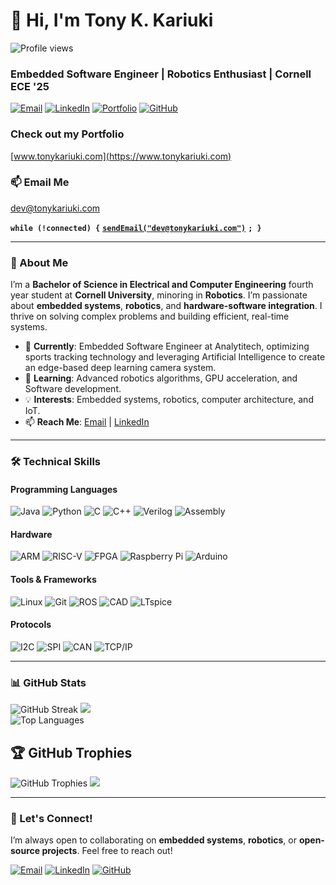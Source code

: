 # 👋 Hi, I'm Tony K. Kariuki

<p align="left"> <img src="https://komarev.com/ghpvc/?username=akk85&color=blue" alt="Profile views" /> </p>

### Embedded Software Engineer | Robotics Enthusiast | Cornell ECE '25

[![Email](https://img.shields.io/badge/-Email-D14836?style=flat&logo=gmail&logoColor=white)](mailto:akk85@cornell.edu)
[![LinkedIn](https://img.shields.io/badge/-LinkedIn-0077B5?style=flat&logo=linkedin&logoColor=white)](https://www.linkedin.com/in/antony-kariuki/)
[![Portfolio](https://img.shields.io/badge/-Portfolio-FF7139?style=flat&logo=firefox&logoColor=white)](https://www.tonykariuki.com/)
[![GitHub](https://img.shields.io/badge/-GitHub-181717?style=flat&logo=github&logoColor=white)](https://github.com/akk85)

### Check out my Portfolio  
[www.tonykariuki.com](https://www.tonykariuki.com)


### 📫 Email Me  
dev@tonykariuki.com

**`while (!connected) {`** [**`sendEmail("dev@tonykariuki.com")`**](mailto:dev@tonykariuki.com) **`; }`**

---

### 🚀 About Me
I’m a **Bachelor of Science in Electrical and Computer Engineering** fourth year student at **Cornell University**, minoring in **Robotics**. I’m passionate about **embedded systems**, **robotics**, and **hardware-software integration**. I thrive on solving complex problems and building efficient, real-time systems.

- 🔭 **Currently**: Embedded Software Engineer at Analytitech, optimizing sports tracking technology and leveraging Artificial Intelligence to create an edge-based deep learning camera system. 
- 🌱 **Learning**: Advanced robotics algorithms, GPU acceleration, and Software development.
- 💡 **Interests**: Embedded systems, robotics, computer architecture, and IoT.
- 📫 **Reach Me**: [Email](mailto:dev@tonykariuki.com) | [LinkedIn](https://www.linkedin.com/in/antony-kariuki/)

---

### 🛠️ Technical Skills

#### Programming Languages
![Java](https://img.shields.io/badge/-Java-007396?logo=java&logoColor=white)
![Python](https://img.shields.io/badge/-Python-3776AB?logo=python&logoColor=white)
![C](https://img.shields.io/badge/-C-A8B9CC?logo=c&logoColor=black)
![C++](https://img.shields.io/badge/-C++-00599C?logo=c%2B%2B&logoColor=white)
![Verilog](https://img.shields.io/badge/-Verilog-FF6600?logo=verilog&logoColor=white)
![Assembly](https://img.shields.io/badge/-Assembly-6E4C13?logo=assemblyscript&logoColor=white)

#### Hardware
![ARM](https://img.shields.io/badge/-ARM-0091BD?logo=arm&logoColor=white)
![RISC-V](https://img.shields.io/badge/-RISC--V-3A75BD?logo=riscv&logoColor=white)
![FPGA](https://img.shields.io/badge/-FPGA-FF6600?logo=xilinx&logoColor=white)
![Raspberry Pi](https://img.shields.io/badge/-Raspberry_Pi-C51A4A?logo=raspberry-pi&logoColor=white)
![Arduino](https://img.shields.io/badge/-Arduino-00979D?logo=arduino&logoColor=white)

#### Tools & Frameworks
![Linux](https://img.shields.io/badge/-Linux-FCC624?logo=linux&logoColor=black)
![Git](https://img.shields.io/badge/-Git-F05032?logo=git&logoColor=white)
![ROS](https://img.shields.io/badge/-ROS-22314E?logo=ros&logoColor=white)
![CAD](https://img.shields.io/badge/-CAD-000000?logo=autodesk&logoColor=white)
![LTspice](https://img.shields.io/badge/-LTspice-FF6600?logo=spiceworks&logoColor=white)

#### Protocols
![I2C](https://img.shields.io/badge/I2C-Communication-informational)
![SPI](https://img.shields.io/badge/SPI-Communication-informational)
![CAN](https://img.shields.io/badge/CAN-Bus-informational)
![TCP/IP](https://img.shields.io/badge/TCP/IP-Networking-informational)


---

### 📊 GitHub Stats
![GitHub Streak](https://streak-stats.demolab.com/?user=akk85&theme=radical)
![](https://github-readme-stats.vercel.app/api?username=akk85&theme=radical&hide_border=false&include_all_commits=true)<br/>
![Top Languages](https://github-readme-stats.vercel.app/api/top-langs/?username=akk85&layout=compact&theme=radical&count_private=true&hide=html,css)

## 🏆 GitHub Trophies
![GitHub Trophies](https://github-profile-trophy.vercel.app/?username=akk85&theme=radical&no-frame=true&row=2&column=4)
![](https://github-profile-trophy.vercel.app/?username=akk85&theme=radical&no-frame=false&no-bg=false&margin-w=4)


---

### 🌟 Let's Connect!
I’m always open to collaborating on **embedded systems**, **robotics**, or **open-source projects**. Feel free to reach out!

[![Email](https://img.shields.io/badge/-Email-D14836?style=flat&logo=gmail&logoColor=white)](mailto:dev@tonykariuki.com)
[![LinkedIn](https://img.shields.io/badge/-LinkedIn-0077B5?style=flat&logo=linkedin&logoColor=white)](https://www.linkedin.com/in/antony-kariuki/)
[![GitHub](https://img.shields.io/badge/-GitHub-181717?style=flat&logo=github&logoColor=white)](https://github.com/akk85)
